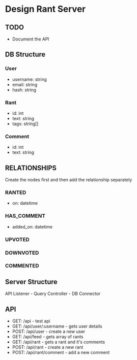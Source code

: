 # Design Rant Server
## TODO
 - Document the API

## DB Structure
### User
- username: string
- email: string
- hash: string

### Rant
- id: int
- text: string
- tags: string[]

### Comment
- id: int
- text: string

## RELATIONSHIPS
Create the nodes first and then add the relationship separately

### RANTED
- on: datetime

### HAS_COMMENT
- added_on: datetime

### UPVOTED
### DOWNVOTED
### COMMENTED

## Server Structure
API Listener - Query Controller - DB Connector

## API
- GET: /api - test api
- GET: /api/user/:username - gets user details
- POST: /api/user - create a new user
- GET: /api/feed - gets array of rants
- GET: /api/rant - gets a rant and it's comments
- POST: /api/rant - create a new rant
- POST: /api/rant/comment - add a new comment
